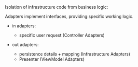 Isolation of infrastructure code from business logic:

Adapters implement interfaces, providing specific working logic. 
- in adapters: 
  - specific user request (Controller Adapters)

- out adapters: 
  - persistence details + mapping (Infrastructure Adapters)
  - Presenter (ViewModel Adapters)
